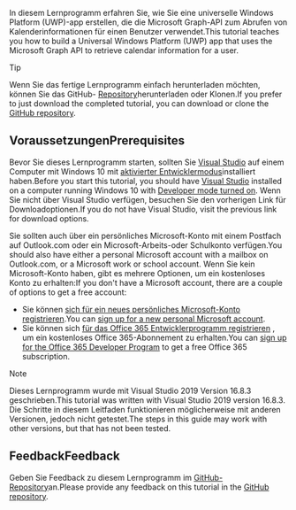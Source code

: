 <!-- markdownlint-disable MD002 MD041 -->

<span data-ttu-id="23abb-101">In diesem Lernprogramm erfahren Sie, wie Sie eine universelle Windows Platform (UWP)-app erstellen, die die Microsoft Graph-API zum Abrufen von Kalenderinformationen für einen Benutzer verwendet.</span><span class="sxs-lookup"><span data-stu-id="23abb-101">This tutorial teaches you how to build a Universal Windows Platform (UWP) app that uses the Microsoft Graph API to retrieve calendar information for a user.</span></span>

> [!TIP]
> <span data-ttu-id="23abb-102">Wenn Sie das fertige Lernprogramm einfach herunterladen möchten, können Sie das GitHub- [Repository](https://github.com/microsoftgraph/msgraph-training-uwp)herunterladen oder Klonen.</span><span class="sxs-lookup"><span data-stu-id="23abb-102">If you prefer to just download the completed tutorial, you can download or clone the [GitHub repository](https://github.com/microsoftgraph/msgraph-training-uwp).</span></span>

## <a name="prerequisites"></a><span data-ttu-id="23abb-103">Voraussetzungen</span><span class="sxs-lookup"><span data-stu-id="23abb-103">Prerequisites</span></span>

<span data-ttu-id="23abb-104">Bevor Sie dieses Lernprogramm starten, sollten Sie [Visual Studio](https://visualstudio.microsoft.com/vs/) auf einem Computer mit Windows 10 mit [aktivierter Entwicklermodus](https://docs.microsoft.com/windows/uwp/get-started/enable-your-device-for-development)installiert haben.</span><span class="sxs-lookup"><span data-stu-id="23abb-104">Before you start this tutorial, you should have [Visual Studio](https://visualstudio.microsoft.com/vs/) installed on a computer running Windows 10 with [Developer mode turned on](https://docs.microsoft.com/windows/uwp/get-started/enable-your-device-for-development).</span></span> <span data-ttu-id="23abb-105">Wenn Sie nicht über Visual Studio verfügen, besuchen Sie den vorherigen Link für Downloadoptionen.</span><span class="sxs-lookup"><span data-stu-id="23abb-105">If you do not have Visual Studio, visit the previous link for download options.</span></span>

<span data-ttu-id="23abb-106">Sie sollten auch über ein persönliches Microsoft-Konto mit einem Postfach auf Outlook.com oder ein Microsoft-Arbeits-oder Schulkonto verfügen.</span><span class="sxs-lookup"><span data-stu-id="23abb-106">You should also have either a personal Microsoft account with a mailbox on Outlook.com, or a Microsoft work or school account.</span></span> <span data-ttu-id="23abb-107">Wenn Sie kein Microsoft-Konto haben, gibt es mehrere Optionen, um ein kostenloses Konto zu erhalten:</span><span class="sxs-lookup"><span data-stu-id="23abb-107">If you don't have a Microsoft account, there are a couple of options to get a free account:</span></span>

- <span data-ttu-id="23abb-108">Sie können [sich für ein neues persönliches Microsoft-Konto registrieren](https://signup.live.com/signup?wa=wsignin1.0&rpsnv=12&ct=1454618383&rver=6.4.6456.0&wp=MBI_SSL_SHARED&wreply=https://mail.live.com/default.aspx&id=64855&cbcxt=mai&bk=1454618383&uiflavor=web&uaid=b213a65b4fdc484382b6622b3ecaa547&mkt=E-US&lc=1033&lic=1).</span><span class="sxs-lookup"><span data-stu-id="23abb-108">You can [sign up for a new personal Microsoft account](https://signup.live.com/signup?wa=wsignin1.0&rpsnv=12&ct=1454618383&rver=6.4.6456.0&wp=MBI_SSL_SHARED&wreply=https://mail.live.com/default.aspx&id=64855&cbcxt=mai&bk=1454618383&uiflavor=web&uaid=b213a65b4fdc484382b6622b3ecaa547&mkt=E-US&lc=1033&lic=1).</span></span>
- <span data-ttu-id="23abb-109">Sie können sich [für das Office 365 Entwicklerprogramm registrieren](https://developer.microsoft.com/office/dev-program) , um ein kostenloses Office 365-Abonnement zu erhalten.</span><span class="sxs-lookup"><span data-stu-id="23abb-109">You can [sign up for the Office 365 Developer Program](https://developer.microsoft.com/office/dev-program) to get a free Office 365 subscription.</span></span>

> [!NOTE]
> <span data-ttu-id="23abb-110">Dieses Lernprogramm wurde mit Visual Studio 2019 Version 16.8.3 geschrieben.</span><span class="sxs-lookup"><span data-stu-id="23abb-110">This tutorial was written with Visual Studio 2019 version 16.8.3.</span></span> <span data-ttu-id="23abb-111">Die Schritte in diesem Leitfaden funktionieren möglicherweise mit anderen Versionen, jedoch nicht getestet.</span><span class="sxs-lookup"><span data-stu-id="23abb-111">The steps in this guide may work with other versions, but that has not been tested.</span></span>

## <a name="feedback"></a><span data-ttu-id="23abb-112">Feedback</span><span class="sxs-lookup"><span data-stu-id="23abb-112">Feedback</span></span>

<span data-ttu-id="23abb-113">Geben Sie Feedback zu diesem Lernprogramm im [GitHub-Repository](https://github.com/microsoftgraph/msgraph-training-uwp)an.</span><span class="sxs-lookup"><span data-stu-id="23abb-113">Please provide any feedback on this tutorial in the [GitHub repository](https://github.com/microsoftgraph/msgraph-training-uwp).</span></span>

